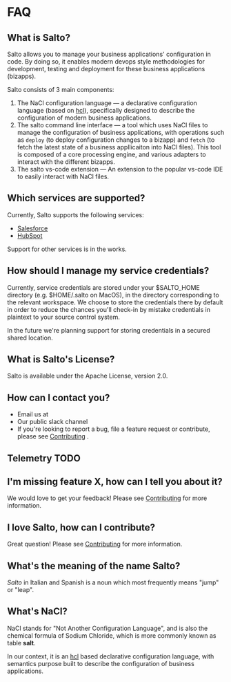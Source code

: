 # FAQ

## What is Salto?

Salto allows you to manage your business applications' configuration in code. By doing so, it enables modern devops style methodologies for development, testing and deployment for these business applications (bizapps).

Salto consists of 3 main components:

1. The NaCl configuration language — a declarative configuration language (based on [hcl](https://github.com/hashicorp/hcl/tree/hcl2)), specifically designed to describe the configuration of modern business applications.
2. The salto command line interface — a tool which uses NaCl files to manage the configuration of business applications, with operations such as `deploy` (to deploy configuration changes to a bizapp) and `fetch` (to fetch the latest state of a business appllicaiton into NaCl files). This tool is composed of a core processing engine, and various adapters to interact with the different bizapps.
3. The salto vs-code extension — An extension to the popular vs-code IDE to easily interact with NaCl files.

## Which services are supported?

Currently, Salto supports the following services:

- [Salesforce](https://github.com/salto-io/salto/tree/master/packages/salesforce-adapter)
- [HubSpot](https://github.com/salto-io/salto/tree/master/packages/hubspot-adapter)

Support for other services is in the works.

## How should I manage my service credentials?

Currently, service credentials are stored under your $SALTO_HOME directory (e.g. $HOME/.salto on MacOS), in the directory corresponding to the relevant workspace. We choose to store the credentials there by default in order to reduce the chances you'll check-in by mistake credentials in plaintext to your source control system.

In the future we're planning support for storing credentials in a secured shared location.

## What is Salto's License?

Salto is available under the Apache License, version 2.0.

## How can I contact you?

- Email us at <TODO> 
- Our public slack channel <TODO> 
- If you're looking to report a bug, file a feature request or contribute, please see [Contributing](contributing.md) .

## Telemetry <link to the telemetry page> TODO 

## I'm missing feature X, how can I tell you about it?

We would love to get your feedback! Please see [Contributing](contributing.md) for more information.

## I love Salto, how can I contribute?

Great question! Please see [Contributing](contributing.md) for more information.

## What's the meaning of the name Salto?

*Salto* in Italian and Spanish is a noun which most frequently means "jump" or "leap".

## What's NaCl?

NaCl stands for "Not Another Configuration Language", and is also the chemical formula of Sodium Chloride, which is more commonly known as table **salt**.

In our context, it is an [hcl](https://github.com/hashicorp/hcl/tree/hcl2) based declarative configuration language, with semantics purpose built to describe the configuration of business applications.